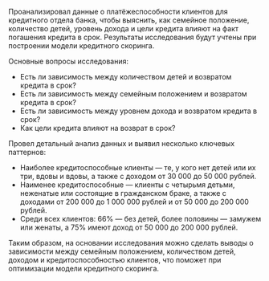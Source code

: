 Проанализировал данные о платёжеспособности клиентов для кредитного отдела банка, чтобы выяснить, как семейное положение, количество детей, уровень дохода и цели кредита влияют на факт погашения кредита в срок. Результаты исследования будут учтены при построении модели кредитного скоринга.

Основные вопросы исследования:
* Есть ли зависимость между количеством детей и возвратом кредита в срок?
* Есть ли зависимость между семейным положением и возвратом кредита в срок?
* Есть ли зависимость между уровнем дохода и возвратом кредита в срок?
* Как цели кредита влияют на возврат в срок?

Провел детальный анализ данных и выявил несколько ключевых паттернов:

- Наиболее кредитоспособные клиенты — те, у кого нет детей или их три, вдовы и вдовы, а также с доходом от 30 000 до 50 000 рублей.
- Наименее кредитоспособные — клиенты с четырьмя детьми, неженатые или состоящие в гражданском браке, а также с доходами от 200 000 до 1 000 000 рублей и от 50 000 до 200 000 рублей.
- Среди всех клиентов: 66% — без детей, более половины — замужем или женаты, а 75% имеют доход от 50 000 до 200 000 рублей.

Таким образом, на основании исследования можно сделать выводы о зависимости между семейным положением, количеством детей, доходом и кредитоспособностью клиентов, что поможет при оптимизации модели кредитного скоринга.
